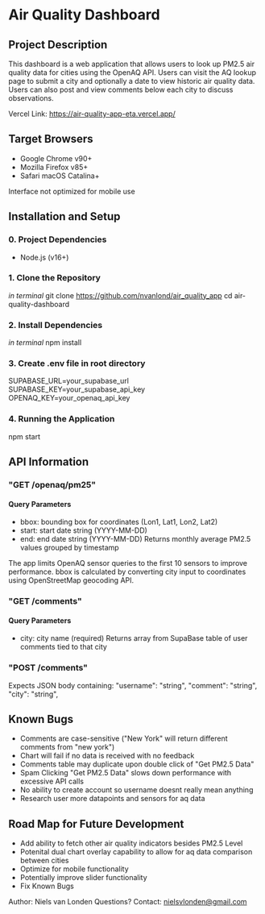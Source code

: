 # Air Quality Dashboard

## Project Description
This dashboard is a web application that allows users to look up PM2.5 air quality data
for cities using the OpenAQ API. Users can visit the AQ lookup page to submit a city and
optionally a date to view historic air quality data. Users can also post and view comments
below each city to discuss observations.

Vercel Link: https://air-quality-app-eta.vercel.app/

## Target Browsers
- Google Chrome v90+
- Mozilla Firefox v85+
- Safari macOS Catalina+

Interface not optimized for mobile use

## Installation and Setup

### 0. Project Dependencies

- Node.js (v16+)

### 1. Clone the Repository

*in terminal*
git clone https://github.com/nvanlond/air_quality_app
cd  air-quality-dashboard

### 2. Install Dependencies
*in terminal*
npm install

### 3. Create .env file in root directory
SUPABASE_URL=your_supabase_url
SUPABASE_KEY=your_supabase_api_key
OPENAQ_KEY=your_openaq_api_key

### 4. Running the Application

npm start

## API Information
### "GET /openaq/pm25"
#### Query Parameters
- bbox: bounding box for coordinates (Lon1, Lat1, Lon2, Lat2)
- start: start date string (YYYY-MM-DD)
- end: end date string (YYYY-MM-DD) 
Returns monthly average PM2.5 values grouped by timestamp

The app limits OpenAQ sensor queries to the first 10 sensors to improve performance.
bbox is calculated by converting city input to coordinates using OpenStreetMap geocoding API. 

### "GET /comments"
#### Query Parameters
- city: city name (required)
Returns array from SupaBase table of user comments tied to that city

### "POST /comments"
Expects JSON body containing:
"username": "string",
"comment": "string",
"city": "string",

## Known  Bugs
- Comments are case-sensitive ("New York" will return different comments from "new york")
- Chart will fail if no data is received with no feedback
- Comments table may duplicate upon double click of "Get PM2.5 Data"
- Spam Clicking "Get PM2.5 Data" slows down performance with excessive API calls
- No ability to create account so username doesnt really mean anything
- Research user more datapoints and sensors for aq data

## Road Map for Future Development
- Add ability to fetch other air quality indicators besides PM2.5 Level
- Potenital dual chart overlay capability to allow for aq data comparison between cities
- Optimize for mobile functionality
- Potentially improve slider functionality
- Fix Known Bugs

Author: Niels van Londen
Questions?
Contact: nielsvlonden@gmail.com